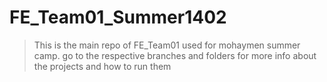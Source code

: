 # FE_Team01_Summer1402
>This is the main repo of FE_Team01 used for mohaymen summer camp. go to the respective branches and folders for more info about the projects and how to run them
